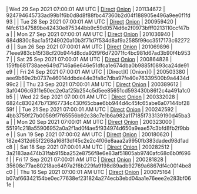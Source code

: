 | Wed 29 Sep 2021 07:00:01 AM UTC | [Direct](https://oshi.at/jLZKco) [Onion](http://oshiatwowvdbshka.onion/jLZKco) | 201134672 | 924794645733ad99b1f6b0d8d8f88fbc47360b2d04f188905e496a9ee0f1fd93 | 
| Tue 28 Sep 2021 07:00:01 AM UTC | [Direct](https://oshi.at/fcZZGP) [Onion](http://oshiatwowvdbshka.onion/fcZZGP) | 200959420 | f4fc61347589be42430e875344bb9c59d0574d6e2f0973bfff0213110ccf47ba | 
| Mon 27 Sep 2021 07:00:01 AM UTC | [Direct](https://oshi.at/JmHDep) [Onion](http://oshiatwowvdbshka.onion/JmHDep) | 201036940 | 684d830c8ac1a5f249020a10b3f71d7f534d8af9a2585f99cc3517173c62272d | 
| Sun 26 Sep 2021 07:00:01 AM UTC | [Direct](https://oshi.at/RPnUBM) [Onion](http://oshiatwowvdbshka.onion/RPnUBM) | 201069896 | 71eee983cb15f38cf20b944d8cda92f9f6d72071fc4bc981d67ad3b90f4b9537 | 
| Sat 25 Sep 2021 07:00:01 AM UTC | [Direct](https://oshi.at/HXStVY) [Onion](http://oshiatwowvdbshka.onion/HXStVY) | 200864828 | 159fb681738aee649d7146a6e646e51dfca1e674dba0b9885f0893ca24de91e9 | 
| Fri 24 Sep 2021 07:00:01 AM UTC | [Direct](</body></html>) [Onion](</body></html>) | 200503380 | aee9b69e2b0737e46014ddbde44e3fa8c7dba97fe40e76339500b9a4434d99c2 | 
| Thu 23 Sep 2021 07:00:01 AM UTC | [Direct](https://oshi.at/TUBaDQ) [Onion](http://oshiatwowvdbshka.onion/TUBaDQ) | 200389612 | 3af0406c6311e50ec2e0af25b254c5d5ee85651cd593430b86f2c4a491a1c0b5 | 
| Wed 22 Sep 2021 07:00:01 AM UTC | [Direct](https://oshi.at/VjJZSS) [Onion](http://oshiatwowvdbshka.onion/VjJZSS) | 200332028 | 6824c830247b713f67734c430f65cbae6bb944d4c45fc65abe6a07144bf2859f | 
| Tue 21 Sep 2021 07:00:01 AM UTC | [Direct](https://oshi.at/LYXcja) [Onion](http://oshiatwowvdbshka.onion/LYXcja) | 200242592 | 4bb3759f27b00569f7f65556b92c38c7e1b6a982a117185f733139190d45ba3a | 
| Mon 20 Sep 2021 07:00:01 AM UTC | [Direct](https://oshi.at/zWCsDc) [Onion](http://oshiatwowvdbshka.onion/zWCsDc) | 200323000 | 55191c218a55906952a0a2f1ad0f4ae5f934974d650a9eae57c3bfd8fb2f9bbe | 
| Sun 19 Sep 2021 07:00:02 AM UTC | [Direct](https://oshi.at/qdXwTh) [Onion](http://oshiatwowvdbshka.onion/qdXwTh) | 200180620 | 182e4312d65f2268a168f3df45c2e2c4f06e8aaa2a9950fb383daded98d1adc8 | 
| Sat 18 Sep 2021 07:00:01 AM UTC | [Direct](https://oshi.at/DYaaPw) [Onion](http://oshiatwowvdbshka.onion/DYaaPw) | 200282512 | 3a2183aa474b31fab915ba252e8756f8e6e83af51805ab9740afc68c6b0f696f | 
| Fri 17 Sep 2021 07:00:01 AM UTC | [Direct](https://oshi.at/zijYao) [Onion](http://oshiatwowvdbshka.onion/zijYao) | 200281828 | 35608c77ae80218ae6497a2f6b229fa9198d89adb92769a6867df4c0014be8c0 | 
| Thu 16 Sep 2021 07:00:01 AM UTC | [Direct](https://oshi.at/GnDRbu) [Onion](http://oshiatwowvdbshka.onion/GnDRbu) | 200075164 | b07af66342154be0ec77638ef231824a274ecb3ebd04aa1e76eee2e283bf061e | 

